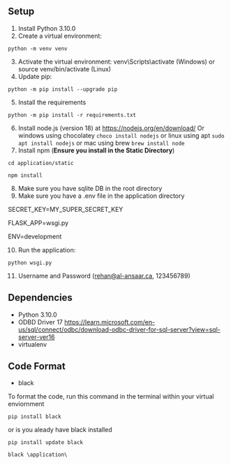 ## Setup
1. Install Python 3.10.0
2. Create a virtual environment: 
```console
python -m venv venv
```
3. Activate the virtual environment: venv\Scripts\activate (Windows) or source venv/bin/activate (Linux)
4. Update pip: 
```console
python -m pip install --upgrade pip
```
5. Install the requirements
```console
python -m pip install -r requirements.txt
```
6. Install node.js (version 18) at https://nodejs.org/en/download/
 Or windows using chocolatey 
```choco install nodejs```
or linux using apt
```sudo apt install nodejs```
or mac using brew
```brew install node```
7. Install npm (**Ensure you install in the Static Directory**)
```console 
cd application/static
```
``` console
npm install
```
8. Make sure you have sqlite DB in the root directory
9. Make sure you have a .env file in the application directory

    
SECRET_KEY=MY_SUPER_SECRET_KEY

FLASK_APP=wsgi.py

ENV=development


10. Run the application: 
```console
python wsgi.py
```
11. Username and Password (rehan@al-ansaar.ca, 123456789)

## Dependencies
- Python 3.10.0
- ODBD Driver 17 https://learn.microsoft.com/en-us/sql/connect/odbc/download-odbc-driver-for-sql-server?view=sql-server-ver16
- virtualenv


## Code Format
- black

To format the code, run this command in the terminal within your virtual enviornment

```console
pip install black
```
or is you aleady have black installed

```console
pip install update black
```

```console
black \application\
```

